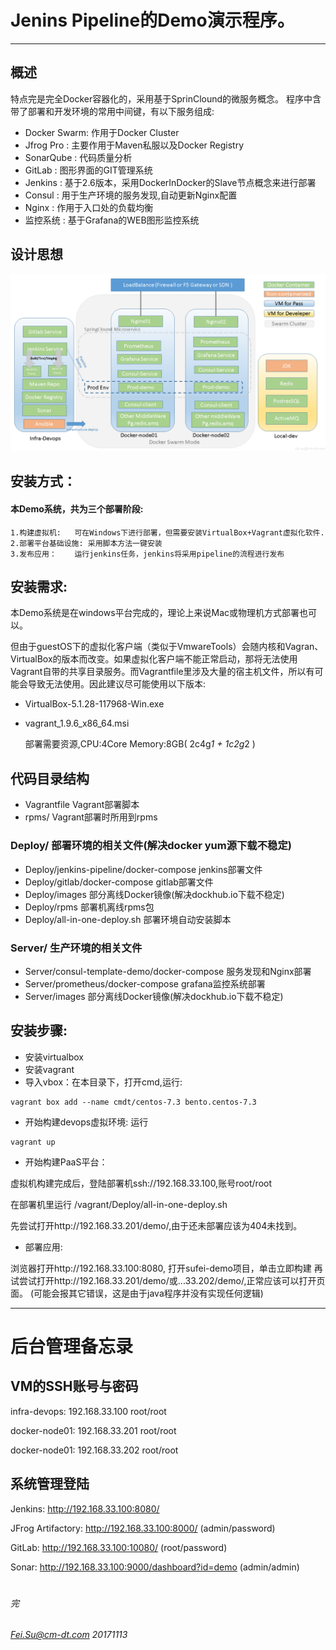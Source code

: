 
# Jenins Pipeline的Demo演示程序。

---

## 概述
特点完是完全Docker容器化的，采用基于SprinClound的微服务概念。
程序中含带了部署和开发环境的常用中间键，有以下服务组成:
   - Docker Swarm: 作用于Docker Cluster
   - Jfrog Pro : 主要作用于Maven私服以及Docker Registry
   - SonarQube : 代码质量分析
   - GitLab    : 图形界面的GIT管理系统
   - Jenkins   : 基于2.6版本，采用DockerInDocker的Slave节点概念来进行部署
   - Consul    : 用于生产环境的服务发现,自动更新Nginx配置
   - Nginx     : 作用于入口处的负载均衡
   - 监控系统  : 基于Grafana的WEB图形监控系统


## 设计思想
  ![image](design-for-devops.png)

## 安装方式：
####   本Demo系统，共为三个部署阶段:
    1.构建虚拟机:   可在Windows下进行部署，但需要安装VirtualBox+Vagrant虚拟化软件.
    2.部署平台基础设施: 采用脚本方法一键安装
    3.发布应用：    运行jenkins任务，jenkins将采用pipeline的流程进行发布
    
## 安装需求:
  本Demo系统是在windows平台完成的，理论上来说Mac或物理机方式部署也可以。
  
但由于guestOS下的虚拟化客户端（类似于VmwareTools）会随内核和Vagran、VirtualBox的版本而改变。如果虚拟化客户端不能正常启动，那将无法使用Vagrant自带的共享目录服务。而Vagrantfile里涉及大量的宿主机文件，所以有可能会导致无法使用。因此建议尽可能使用以下版本:
- VirtualBox-5.1.28-117968-Win.exe
- vagrant_1.9.6_x86_64.msi

  部署需要资源,CPU:4Core Memory:8GB( 2c4g*1 + 1c2g*2 )

## 代码目录结构   
- Vagrantfile   Vagrant部署脚本
- rpms/         Vagrant部署时所用到rpms
### Deploy/   部署环境的相关文件(解决docker yum源下载不稳定)
- Deploy/jenkins-pipeline/docker-compose   jenkins部署文件
- Deploy/gitlab/docker-compose    gitlab部署文件
- Deploy/images     部分离线Docker镜像(解决dockhub.io下载不稳定)
- Deploy/rpms       部署机离线rpms包
- Deploy/all-in-one-deploy.sh   部署环境自动安装脚本
### Server/   生产环境的相关文件
- Server/consul-template-demo/docker-compose  服务发现和Nginx部署
- Server/prometheus/docker-compose  grafana监控系统部署
- Server/images       部分离线Docker镜像(解决dockhub.io下载不稳定)




## 安装步骤:
- 安装virtualbox
- 安装vagrant
- 导入vbox：在本目录下，打开cmd,运行: 
```
vagrant box add --name cmdt/centos-7.3 bento.centos-7.3
```

- 开始构建devops虚拟环境: 运行
```
vagrant up
```

- 开始构建PaaS平台：

虚拟机构建完成后，登陆部署机ssh://192.168.33.100,账号root/root

在部署机里运行 /vagrant/Deploy/all-in-one-deploy.sh

先尝试打开http://192.168.33.201/demo/,由于还未部署应该为404未找到。

- 部署应用: 

浏览器打开http://192.168.33.100:8080, 打开sufei-demo项目，单击立即构建
再试尝试打开http://192.168.33.201/demo/或...33.202/demo/,正常应该可以打开页面。
(可能会报其它错误，这是由于java程序并没有实现任何逻辑)


---
# 后台管理备忘录

## VM的SSH账号与密码
infra-devops:  192.168.33.100 root/root

docker-node01: 192.168.33.201 root/root

docker-node01: 192.168.33.202 root/root

## 系统管理登陆
Jenkins:  http://192.168.33.100:8080/

JFrog Artifactory: http://192.168.33.100:8000/  (admin/password)

GitLab: http://192.168.33.100:10080/  (root/password)

Sonar:  http://192.168.33.100:9000/dashboard?id=demo  (admin/admin)


#



###### 完

###### Fei.Su@cm-dt.com 20171113
